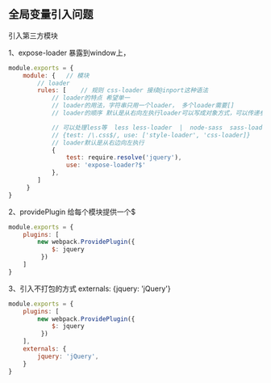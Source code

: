 ## 全局变量引入问题
引入第三方模块

1、expose-loader  暴露到window上，
```javascript
module.exports = {
    module: {   // 模块
        // loader
        rules: [    // 规则 css-loader 接续@inport这种语法
            // loader的特点 希望单一
            // loader的用法，字符串只用一个loader， 多个loader需要[]
            // loader的顺序 默认是从右向左执行loader可以写成对象方式，可以传递参数

            // 可以处理less等  less less-loader  |  node-sass  sass-loader  |  stylus  stylus-loader
            // {test: /\.css$/, use: ['style-loader', 'css-loader]}
            // loader默认是从右边向左执行
            {
                test: require.resolve('jquery'),
                use: 'expose-loader?$'
            },
        ]
     }
}
```

2、providePlugin 给每个模块提供一个$

```javascript
module.exports = {
    plugins: [
        new webpack.ProvidePlugin({
            $: jquery
         })
    ]
}
```
3、引入不打包的方式  externals: {jquery: 'jQuery'}
```javascript
module.exports = {
    plugins: [
        new webpack.ProvidePlugin({
            $: jquery
         })
    ],
    externals: {
        jquery: 'jQuery',
    }
}
```
